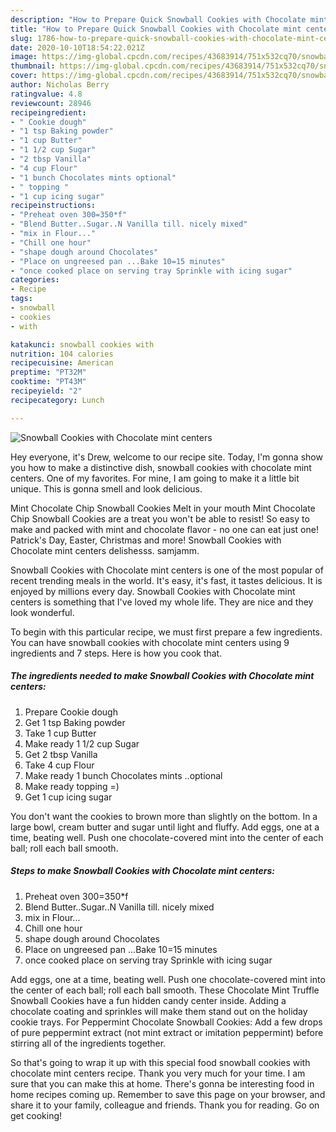 ```yaml
---
description: "How to Prepare Quick Snowball Cookies with Chocolate mint centers"
title: "How to Prepare Quick Snowball Cookies with Chocolate mint centers"
slug: 1786-how-to-prepare-quick-snowball-cookies-with-chocolate-mint-centers
date: 2020-10-10T18:54:22.021Z
image: https://img-global.cpcdn.com/recipes/43683914/751x532cq70/snowball-cookies-with-chocolate-mint-centers-recipe-main-photo.jpg
thumbnail: https://img-global.cpcdn.com/recipes/43683914/751x532cq70/snowball-cookies-with-chocolate-mint-centers-recipe-main-photo.jpg
cover: https://img-global.cpcdn.com/recipes/43683914/751x532cq70/snowball-cookies-with-chocolate-mint-centers-recipe-main-photo.jpg
author: Nicholas Berry
ratingvalue: 4.8
reviewcount: 28946
recipeingredient:
- " Cookie dough"
- "1 tsp Baking powder"
- "1 cup Butter"
- "1 1/2 cup Sugar"
- "2 tbsp Vanilla"
- "4 cup Flour"
- "1 bunch Chocolates mints optional"
- " topping "
- "1 cup icing sugar"
recipeinstructions:
- "Preheat oven 300=350*f"
- "Blend Butter..Sugar..N Vanilla till. nicely mixed"
- "mix in Flour..."
- "Chill one hour"
- "shape dough around Chocolates"
- "Place on ungreesed pan ...Bake 10=15 minutes"
- "once cooked place on serving tray Sprinkle with icing sugar"
categories:
- Recipe
tags:
- snowball
- cookies
- with

katakunci: snowball cookies with 
nutrition: 104 calories
recipecuisine: American
preptime: "PT32M"
cooktime: "PT43M"
recipeyield: "2"
recipecategory: Lunch

---
```



![Snowball Cookies with Chocolate mint centers](https://img-global.cpcdn.com/recipes/43683914/751x532cq70/snowball-cookies-with-chocolate-mint-centers-recipe-main-photo.jpg)

Hey everyone, it's Drew, welcome to our recipe site. Today, I'm gonna show you how to make a distinctive dish, snowball cookies with chocolate mint centers. One of my favorites. For mine, I am going to make it a little bit unique. This is gonna smell and look delicious.

Mint Chocolate Chip Snowball Cookies Melt in your mouth Mint Chocolate Chip Snowball Cookies are a treat you won&#39;t be able to resist! So easy to make and packed with mint and chocolate flavor - no one can eat just one! Patrick&#39;s Day, Easter, Christmas and more! Snowball Cookies with Chocolate mint centers delishesss. samjamm.

Snowball Cookies with Chocolate mint centers is one of the most popular of recent trending meals in the world. It's easy, it's fast, it tastes delicious. It is enjoyed by millions every day. Snowball Cookies with Chocolate mint centers is something that I've loved my whole life. They are nice and they look wonderful.


To begin with this particular recipe, we must first prepare a few ingredients. You can have snowball cookies with chocolate mint centers using 9 ingredients and 7 steps. Here is how you cook that.

<!--inarticleads1-->

##### The ingredients needed to make Snowball Cookies with Chocolate mint centers:

1. Prepare  Cookie dough
1. Get 1 tsp Baking powder
1. Take 1 cup Butter
1. Make ready 1 1/2 cup Sugar
1. Get 2 tbsp Vanilla
1. Take 4 cup Flour
1. Make ready 1 bunch Chocolates mints ..optional
1. Make ready  topping =)
1. Get 1 cup icing sugar


You don&#39;t want the cookies to brown more than slightly on the bottom. In a large bowl, cream butter and sugar until light and fluffy. Add eggs, one at a time, beating well. Push one chocolate-covered mint into the center of each ball; roll each ball smooth. 

<!--inarticleads2-->

##### Steps to make Snowball Cookies with Chocolate mint centers:

1. Preheat oven 300=350*f
1. Blend Butter..Sugar..N Vanilla till. nicely mixed
1. mix in Flour...
1. Chill one hour
1. shape dough around Chocolates
1. Place on ungreesed pan ...Bake 10=15 minutes
1. once cooked place on serving tray Sprinkle with icing sugar


Add eggs, one at a time, beating well. Push one chocolate-covered mint into the center of each ball; roll each ball smooth. These Chocolate Mint Truffle Snowball Cookies have a fun hidden candy center inside. Adding a chocolate coating and sprinkles will make them stand out on the holiday cookie trays. For Peppermint Chocolate Snowball Cookies: Add a few drops of pure peppermint extract (not mint extract or imitation peppermint) before stirring all of the ingredients together. 

So that's going to wrap it up with this special food snowball cookies with chocolate mint centers recipe. Thank you very much for your time. I am sure that you can make this at home. There's gonna be interesting food in home recipes coming up. Remember to save this page on your browser, and share it to your family, colleague and friends. Thank you for reading. Go on get cooking!
